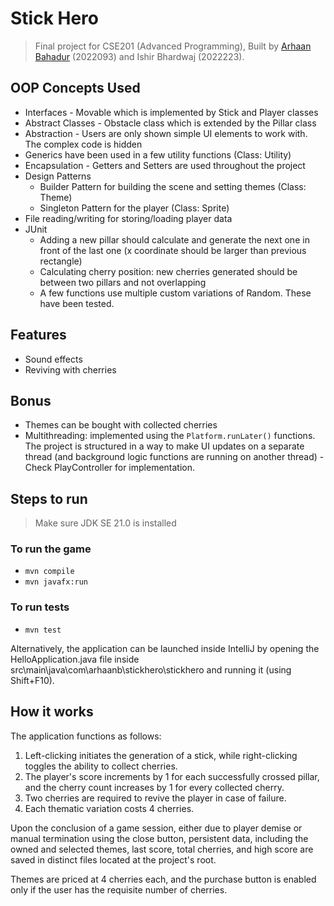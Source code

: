 # Stick Hero

> Final project for CSE201 (Advanced Programming), Built by [Arhaan Bahadur](https://arhaanb.com) (2022093) and Ishir Bhardwaj (2022223).

## OOP Concepts Used
- Interfaces - Movable which is implemented by Stick and Player classes
- Abstract Classes - Obstacle class which is extended by the Pillar class
- Abstraction - Users are only shown simple UI elements to work with. The complex code is hidden
- Generics have been used in a few utility functions (Class: Utility)
- Encapsulation - Getters and Setters are used throughout the project
- Design Patterns
  - Builder Pattern for building the scene and setting themes (Class: Theme)
  - Singleton Pattern for the player (Class: Sprite)
- File reading/writing for storing/loading player data
- JUnit
  - Adding a new pillar should calculate and generate the next one in front of the last one (x coordinate should be larger than previous rectangle)
  - Calculating cherry position: new cherries generated should be between two pillars and not overlapping
  - A few functions use multiple custom variations of Random. These have been tested.

## Features
- Sound effects
- Reviving with cherries

## Bonus
- Themes can be bought with collected cherries
- Multithreading: implemented using the `Platform.runLater()` functions. The project is structured in a way to make UI updates on a separate thread (and background logic functions are running on another thread) - Check PlayController for implementation.

## Steps to run
> Make sure JDK SE 21.0 is installed

### To run the game
- ```mvn compile```
- ```mvn javafx:run```

### To run tests
- ```mvn test```

Alternatively, the application can be launched inside IntelliJ by opening the HelloApplication.java file inside src\main\java\com\arhaanb\stickhero\stickhero and running it (using Shift+F10).

## How it works
The application functions as follows:

1. Left-clicking initiates the generation of a stick, while right-clicking toggles the ability to collect cherries.
2. The player's score increments by 1 for each successfully crossed pillar, and the cherry count increases by 1 for every collected cherry.
3. Two cherries are required to revive the player in case of failure.
4. Each thematic variation costs 4 cherries.

Upon the conclusion of a game session, either due to player demise or manual termination using the close button, persistent data, including the owned and selected themes, last score, total cherries, and high score are saved in distinct files located at the project's root.

Themes are priced at 4 cherries each, and the purchase button is enabled only if the user has the requisite number of cherries.
